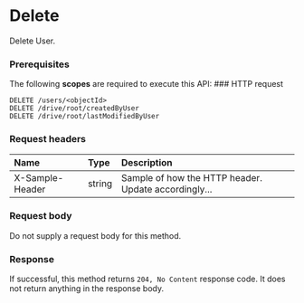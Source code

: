 # Delete

Delete User.
### Prerequisites
The following **scopes** are required to execute this API: ### HTTP request
<!-- { "blockType": "ignored" } -->
```http
DELETE /users/<objectId>
DELETE /drive/root/createdByUser
DELETE /drive/root/lastModifiedByUser

```
### Request headers
| Name       | Type | Description|
|:---------------|:--------|:----------|
| X-Sample-Header  | string  | Sample of how the HTTP header. Update accordingly...|

### Request body
Do not supply a request body for this method.


### Response
If successful, this method returns `204, No Content` response code. It does not return anything in the response body.


<!-- uuid: 354706c6-fe63-484f-8d71-e35a55b1a450
2015-10-15 03:41:22 UTC -->
<!-- {
  "type": "#page.annotation",
  "description": "Delete",
  "keywords": "",
  "section": "documentation",
  "tocPath": ""
}-->